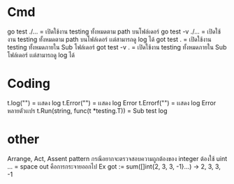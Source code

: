 # Cmd
go test ./... = เปิดใช้งาน testing  ทั้งหมดตาม path บนโฟล์เดอร์
go test -v ./... = เปิดใช้งาน testing  ทั้งหมดตาม path บนโฟล์เดอร์ เเต่สามารถดู log ได้
got test . = เปิดใช้งาน testing ทั้งหมดภายใน Sub โฟล์เดอร์
got test -v . = เปิดใช้งาน testing ทั้งหมดภายใน Sub โฟล์เดอร์ เเต่สามารถดู log ได้



# Coding
t.log("") = เเสดง log
t.Error("") = เเสดง log Error
t.Errorf("") = เเสดง log Error หลายตัวเเปร
t.Run(string, func(t *testing.T)) = Sub test log

# other
Arrange, Act, Assent pattern
กรณีอยากจะตรวจสอบความถูกต้องของ integer ต้องใช้  uint
... = space out คือการกระจายออกไป Ex got := sum([]int{2, 3, 3, -1}...) -> 2, 3, 3, -1
    

